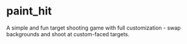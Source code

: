 # paint_hit
A simple and fun target shooting game with full customization - swap backgrounds and shoot at custom-faced targets.
